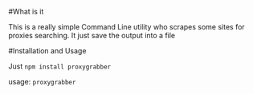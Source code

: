 #What is it

This is a really simple Command Line utility who scrapes some sites for proxies searching.
It just save the output into a file

#Installation and Usage

Just ``npm install proxygrabber``

usage: ``proxygrabber``

